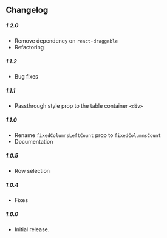 ## Changelog

##### 1.2.0

- Remove dependency on `react-draggable`
- Refactoring

##### 1.1.2

- Bug fixes

##### 1.1.1

- Passthrough style prop to the table container `<div>`

##### 1.1.0

- Rename `fixedColumnsLeftCount` prop to `fixedColumnsCount`
- Documentation

##### 1.0.5

- Row selection

##### 1.0.4

- Fixes

##### 1.0.0

- Initial release.